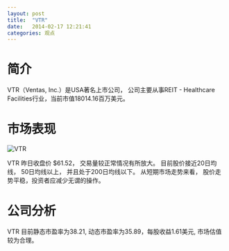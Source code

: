 ```yaml
---
layout: post
title:  "VTR"
date:   2014-02-17 12:21:41
categories: 观点
---
```


# 简介
VTR（Ventas, Inc.）是USA著名上市公司，
公司主要从事REIT - Healthcare Facilities行业，当前市值18014.16百万美元。

# 市场表现

![VTR](http://finviz.com/chart.ashx?t=VTR&ty=c&ta=1&p=d&s=l)

VTR 昨日收盘价 $61.52，
交易量较正常情况有所放大。
目前股价接近20日均线，
50日均线以上，
并且处于200日均线以下。
从短期市场走势来看，
股价走势平稳，投资者应减少无谓的操作。

# 公司分析
VTR 目前静态市盈率为38.21, 动态市盈率为35.89，每股收益1.61美元,
市场估值较为合理。
